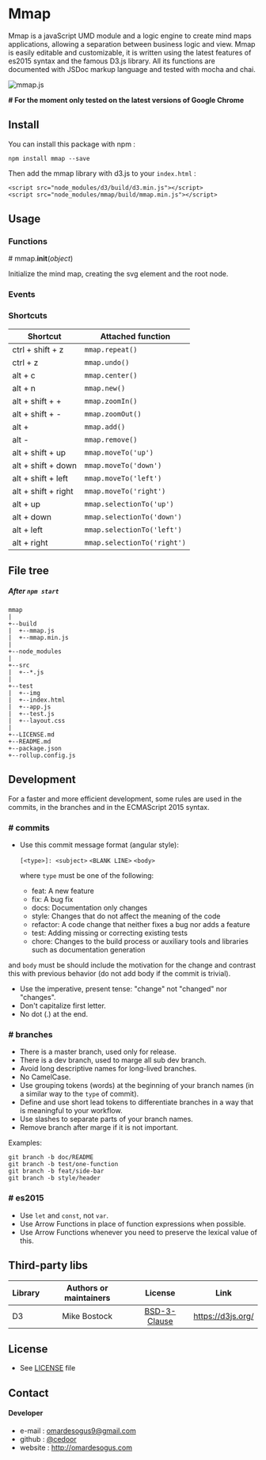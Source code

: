 # Mmap

Mmap is a javaScript UMD module and a logic engine to create mind maps applications, allowing a separation between business logic and view. Mmap is easily editable and customizable, it is written using the latest features of es2015 syntax and the famous D3.js library. All its functions are documented with JSDoc markup language and tested with mocha and chai.

![mmap.js](https://github.com/cedoor/mmap/blob/master/test/img/logo.png)

**# For the moment only tested on the latest versions of Google Chrome**

## Install

You can install this package with npm :

    npm install mmap --save

Then add the mmap library with d3.js to your `index.html` :

    <script src="node_modules/d3/build/d3.min.js"></script>
    <script src="node_modules/mmap/build/mmap.min.js"></script>

## Usage

### Functions

\# mmap.**init**(*object*)

Initialize the mind map, creating the svg element and the root node.

### Events  

### Shortcuts

| Shortcut            | Attached function               |
|---------------------|---------------------------------|
| ctrl + shift + z    | `mmap.repeat()`                 |
| ctrl + z            | `mmap.undo()`                   |
| alt + c             | `mmap.center()`                 |
| alt + n             | `mmap.new()`                    |
| alt + shift + +     | `mmap.zoomIn()`                 |
| alt + shift + -     | `mmap.zoomOut()`                |
| alt +               | `mmap.add()`                    |
| alt -               | `mmap.remove()`                 |
| alt + shift + up    | `mmap.moveTo('up')`             |
| alt + shift + down  | `mmap.moveTo('down')`           |
| alt + shift + left  | `mmap.moveTo('left')`           |
| alt + shift + right | `mmap.moveTo('right')`          |
| alt + up            | `mmap.selectionTo('up')`        |
| alt + down          | `mmap.selectionTo('down')`      |
| alt + left          | `mmap.selectionTo('left')`      |
| alt + right         | `mmap.selectionTo('right')`     |

## File tree
##### After `npm start`

    mmap
    |
    +--build
    |  +--mmap.js
    |  +--mmap.min.js
    |
    +--node_modules
    |
    +--src
    |  +--*.js
    |
    +--test
    |  +--img
    |  +--index.html
    |  +--app.js
    |  +--test.js
    |  +--layout.css
    |
    +--LICENSE.md
    +--README.md
    +--package.json
    +--rollup.config.js

## Development

For a faster and more efficient development, some rules are used in the commits, in the branches and in the ECMAScript 2015 syntax.

### # commits

* Use this commit message format (angular style):  

    `[<type>]: <subject>`
    `<BLANK LINE>`
    `<body>`

    where `type` must be one of the following:

    - feat: A new feature
    - fix: A bug fix
    - docs: Documentation only changes
    - style: Changes that do not affect the meaning of the code
    - refactor: A code change that neither fixes a bug nor adds a feature
    - test: Adding missing or correcting existing tests
    - chore: Changes to the build process or auxiliary tools and libraries such as documentation generation

and `body` must be should include the motivation for the change and contrast this with previous behavior (do not add body if the commit is trivial). 

* Use the imperative, present tense: "change" not "changed" nor "changes".
* Don't capitalize first letter.
* No dot (.) at the end.

### # branches

* There is a master branch, used only for release.
* There is a dev branch, used to marge all sub dev branch.
* Avoid long descriptive names for long-lived branches.
* No CamelCase.
* Use grouping tokens (words) at the beginning of your branch names (in a similar way to the `type` of commit).
* Define and use short lead tokens to differentiate branches in a way that is meaningful to your workflow.
* Use slashes to separate parts of your branch names.
* Remove branch after marge if it is not important.

Examples:
    
    git branch -b doc/README
    git branch -b test/one-function
    git branch -b feat/side-bar
    git branch -b style/header

### # es2015

* Use `let` and `const`, not `var`.
* Use Arrow Functions in place of function expressions when possible.
* Use Arrow Functions whenever you need to preserve the lexical value of this.

## Third-party libs

| Library           | Authors or maintainers               | License    | Link |
|-------------------|:------------------------------------:|:----------:|:----:|
| D3 | Mike Bostock | [BSD-3-Clause](https://github.com/d3/d3/blob/master/LICENSE) | https://d3js.org/ |

## License
* See [LICENSE](https://github.com/cedoor/mmap/blob/master/LICENSE.md) file

## Contact
#### Developer
* e-mail : omardesogus9@gmail.com
* github : [@cedoor](https://github.com/cedoor)
* website : http://omardesogus.com
